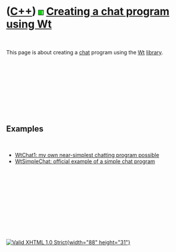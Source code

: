 



 

 

 

 

 

([C++](Cpp.htm)) ![Wt](PicWt.png) [Creating a chat program using Wt](CppWtChat.htm)
===================================================================================

 

This page is about creating a [chat](CppChat.htm) program using the
[Wt](CppWt.htm) [library](CppLibrary.htm).

 

 

 

 

 

Examples
--------

 

-   [WtChat1: my own near-simplest chatting program
    possible](CppWtChat1.htm)
-   [WtSimpleChat: official example of a simple chat
    program](CppWtSimpleChat.htm)

 

 

 

 

 





 

[![Valid XHTML 1.0 Strict](valid-xhtml10.png){width="88"
height="31"}](http://validator.w3.org/check?uri=referer)

